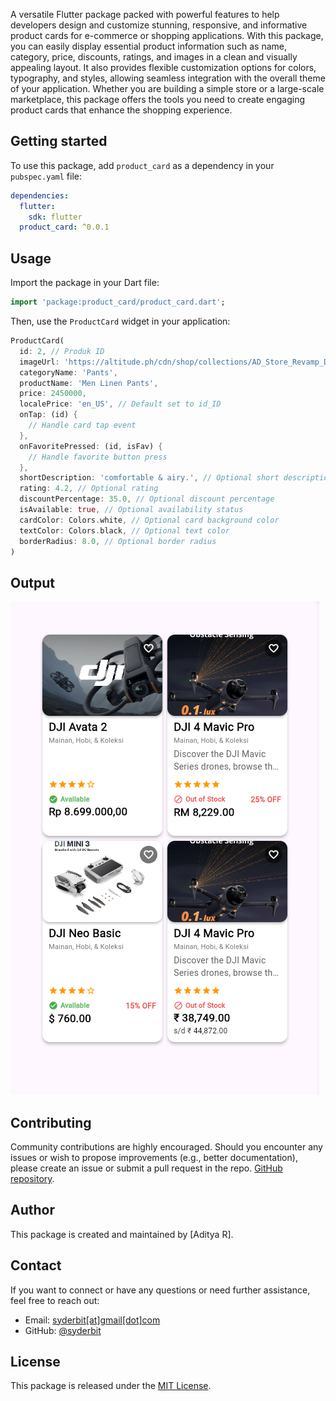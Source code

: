 <!--
This README describes the package. If you publish this package to pub.dev,
this README's contents appear on the landing page for your package.

For information about how to write a good package README, see the guide for
[writing package pages](https://dart.dev/tools/pub/writing-package-pages).

For general information about developing packages, see the Dart guide for
[creating packages](https://dart.dev/guides/libraries/create-packages)
and the Flutter guide for
[developing packages and plugins](https://flutter.dev/to/develop-packages).
-->

A versatile Flutter package packed with powerful features to help developers design and customize stunning, responsive, and informative product cards for e-commerce or shopping applications. With this package, you can easily display essential product information such as name, category, price, discounts, ratings, and images in a clean and visually appealing layout. It also provides flexible customization options for colors, typography, and styles, allowing seamless integration with the overall theme of your application. Whether you are building a simple store or a large-scale marketplace, this package offers the tools you need to create engaging product cards that enhance the shopping experience.

## Getting started

To use this package, add `product_card` as a dependency in your `pubspec.yaml` file:

```yaml
dependencies:
  flutter:
    sdk: flutter
  product_card: ^0.0.1
```

## Usage

Import the package in your Dart file:

```dart
import 'package:product_card/product_card.dart';
```

Then, use the `ProductCard` widget in your application:

```dart
ProductCard(
  id: 2, // Produk ID
  imageUrl: 'https://altitude.ph/cdn/shop/collections/AD_Store_Revamp_DJI-28_2000x.jpg', //add your image url here or assets image
  categoryName: 'Pants',
  productName: 'Men Linen Pants',
  price: 2450000,
  localePrice: 'en_US', // Default set to id_ID
  onTap: (id) {
    // Handle card tap event
  },
  onFavoritePressed: (id, isFav) {
    // Handle favorite button press
  },
  shortDescription: 'comfortable & airy.', // Optional short description
  rating: 4.2, // Optional rating
  discountPercentage: 35.0, // Optional discount percentage
  isAvailable: true, // Optional availability status
  cardColor: Colors.white, // Optional card background color
  textColor: Colors.black, // Optional text color
  borderRadius: 8.0, // Optional border radius
)
```

## Output

</td>
<td><img src="https://raw.githubusercontent.com/syderbit/flutter-produk-card/refs/heads/main/example_produk_card.png" alt="Example Product Card Image">
</td>
</tr>
</table>

## Contributing

Community contributions are highly encouraged. Should you encounter any issues or wish to propose improvements (e.g., better documentation), please create an issue or submit a pull request in the repo. [GitHub repository](https://github.com/syderbit/product_card).

## Author

This package is created and maintained by [Aditya R].

## Contact

If you want to connect or have any questions or need further assistance, feel free to reach out:

- Email: [syderbit[at]gmail[dot]com](mailto:syderbit@gmail.com)
- GitHub: [@syderbit](https://github.com/syderbit)

## License

This package is released under the [MIT License](https://opensource.org/licenses/MIT).

